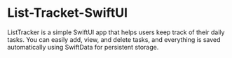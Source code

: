 # List-Tracket-SwiftUI
ListTracker is a simple SwiftUI app that helps users keep track of their daily tasks. You can easily add, view, and delete tasks, and everything is saved automatically using SwiftData for persistent storage.
